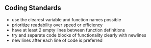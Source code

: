 
## Coding Standards

- use the clearest variable and function names possible
- prioritize readability over speed or efficiency
- have at least 2 empty lines between function definitions
- try and separate code blocks of functionality clearly with newlines
- new lines after each line of code is preferred
